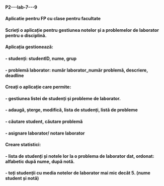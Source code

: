 #### P2---lab-7---9
#### Aplicatie pentru FP cu clase pentru facultate
####
#### Scrieți o aplicație pentru gestiunea notelor și a problemelor de laborator pentru o disciplină. 
#### Aplicația gestionează:
#### - studenți: studentID, nume, grup 
#### - problemă laborator: număr laborator_număr problemă, descriere, deadline
#### Creați o aplicație care permite:
#### - gestiunea listei de studenți și probleme de laborator.
#### - adaugă, șterge, modifică, lista de studenți, listă de probleme
#### - căutare student, căutare problemă
#### - asignare laborator/ notare laborator
#### Creare statistici:
#### - lista de studenți și notele lor la o problema de laborator dat, ordonat: alfabetic după nume, după notă.
#### - toți studenții cu media notelor de laborator mai mic decât 5. (nume student și notă)
